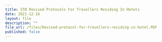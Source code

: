 ```yaml
---
title: STB Revised Protocols For Travellers Residing In Hotels
date: 2021-12-16
layout: file
description: ""
file_url: /files/Revised-protocol-for-travellers-residing-in-hotel.PDF
published: false
---
```

